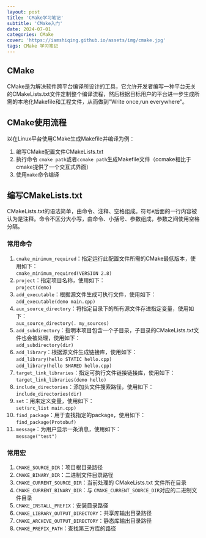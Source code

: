 ```yaml
---
layout: post
title: 'CMake学习笔记'
subtitle: 'CMake入门'
date: 2024-07-01
categories: CMake
cover: 'https://iamshiqing.github.io/assets/img/cmake.jpg'
tags: CMake 学习笔记
---
```


## CMake
CMake是为解决软件跨平台编译所设计的工具，它允许开发者编写一种平台无关的CMakeLists.txt文件定制整个编译流程，然后根据目标用户的平台进一步生成所需的本地化Makefile和工程文件，从而做到"Write once,run everywhere"。

## CMake使用流程
以在Linux平台使用CMake生成Makefile并编译为例：
1. 编写CMake配置文件CMakeLists.txt
2. 执行命令 ```cmake path```或者```ccmake path```生成Makefile文件（ccmake相比于cmake提供了一个交互式界面）
3. 使用```make```命令编译

## 编写CMakeLists.txt
CMakeLists.txt的语法简单，由命令、注释、空格组成。符号```#```后面的一行内容被认为是注释。命令不区分大小写，由命令、小括号、参数组成，参数之间使用空格分隔。

### 常用命令
1. ```cmake_minimum_required```：指定运行此配置文件所需的CMake最低版本，使用如下：<br>```cmake_minimum_required(VERSION 2.8)```
2. ```project```：指定项目名称，使用如下：<br>```project(demo)```
3. ```add_executable```：根据源文件生成可执行文件，使用如下：<br>```add_executable(demo main.cpp)```
4. ```aux_source_directory```：将指定目录下的所有源文件存进指定变量，使用如下：<br>```aux_source_directory(. my_sources)```
5. ```add_subdirectory```：指明本项目包含一个子目录，子目录的CMakeLists.txt文件也会被处理，使用如下：<br>```add_subdirectory(dir)```
6. ```add_library```：根据源文件生成链接库，使用如下：<br>```add_library(hello STATIC hello.cpp)```<br>```add_library(hello SHARED hello.cpp)```
7. ```target_link_libraries```：指定可执行文件链接链接库，使用如下：<br>```target_link_libraries(demo hello)```
8. ```include_directories```：添加头文件搜索路径，使用如下：<br>```include_directories(dir)```
9. ```set```：用来定义变量，使用如下：<br>```set(src_list main.cpp)```
10. ```find_package```：用于查找指定的package，使用如下：<br>```find_package(Protobuf)```
11. ```message```：为用户显示一条消息，使用如下：<br>```message("test")```

### 常用宏
1. ```CMAKE_SOURCE_DIR```：项目根目录路径
2. ```CMAKE_BINARY_DIR```：二进制文件目录路径
3. ```CMAKE_CURRENT_SOURCE_DIR```：当前处理的 CMakeLists.txt 文件所在目录
4. ```CMAKE_CURRENT_BINARY_DIR```：与 ```CMAKE_CURRENT_SOURCE_DIR```对应的二进制文件目录
5. ```CMAKE_INSTALL_PREFIX```：安装目录路径
6. ```CMAKE_LIBRARY_OUTPUT_DIRECTORY```：共享库输出目录路径
7. ```CMAKE_ARCHIVE_OUTPUT_DIRECTORY```：静态库输出目录路径
8. ```CMAKE_PREFIX_PATH```：查找第三方库的路径


